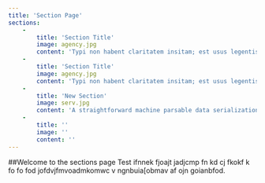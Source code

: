 ```yaml
---
title: 'Section Page'
sections:
    -
        title: 'Section Title'
        image: agency.jpg
        content: 'Typi non habent claritatem insitam; est usus legentis in iis qui facit eorum claritatem. Investigationes demonstraverunt lectores legere me lius quod ii legunt saepius. Claritas est etiam processus dynamicus, qui sequitur mutationem consuetudium lectorum.'
    -
        title: 'Section Title'
        image: agency.jpg
        content: 'Typi non habent claritatem insitam; est usus legentis in iis qui facit eorum claritatem. Investigationes demonstraverunt lectores legere me lius quod ii legunt saepius. Claritas est etiam processus dynamicus, qui sequitur mutationem consuetudium lectorum.'
    -
        title: 'New Section'
        image: serv.jpg
        content: 'A straightforward machine parsable data serialization format designed for human readability and interaction with scripting languages such as Perl and Python. A straightforward machine parsable data serialization format designed for human readability and interaction with scripting languages such as Perl and Python. A straightforward machine parsable data serialization format designed for human readability and interaction with scripting languages such as Perl and Python. A straightforward machine parsable data serialization format designed for human readability and interaction with scripting languages such as Perl and Python.'
    -
        title: ''
        image: ''
        content: ''
---
```


##Welcome to the sections page
Test ifnnek fjoajt jadjcmp fn kd cj  fkokf  k fo fo fod jofdvjfmvoadmkomwc v ngnbuia[obmav af ojn goianbfod.